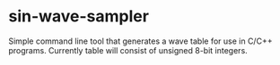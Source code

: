 # sin-wave-sampler
Simple command line tool that generates a wave table for use in C/C++ programs. Currently table will consist of unsigned 8-bit integers.
